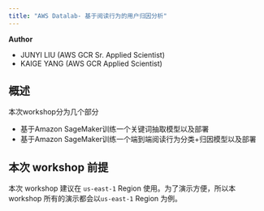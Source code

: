 ```yaml
---
title: "AWS Datalab- 基于阅读行为的用户归因分析"
---
```

**Author**

* JUNYI LIU (AWS GCR Sr. Applied Scientist)
* KAIGE YANG (AWS GCR Applied Scientist)

## 概述

本次workshop分为几个部分

* 基于Amazon SageMaker训练一个关键词抽取模型以及部署
* 基于Amazon SageMaker训练一个端到端阅读行为分类+归因模型以及部署


## 本次 workshop 前提

本次 workshop 建议在 `us-east-1` Region 使用。为了演示方便，所以本 workshop 所有的演示都会以`us-east-1` Region 为例。


